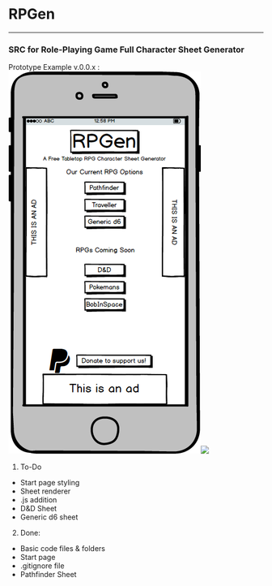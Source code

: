 # RPGen
***
### SRC for Role-Playing Game Full Character Sheet Generator


Prototype Example v.0.0.x :
![alt text](https://github.com/MrsLSmith/RPGen/blob/master/New%20Mockup%201.png "Mobile Mockup Style")![](http://i.imgur.com/kGfWTsq.gif)

1. To-Do
* Start page styling
* Sheet renderer
* .js addition
* D&D Sheet
* Generic d6 sheet


2. Done:
* Basic code files & folders
* Start page
* .gitignore file
* Pathfinder Sheet
